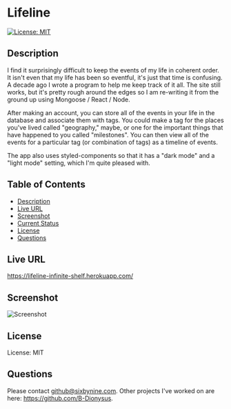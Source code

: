 # Lifeline
[![License: MIT](https://img.shields.io/badge/License-MIT-yellow.svg)](https://opensource.org/licenses/MIT)
## Description
I find it surprisingly difficult to keep the events of my life in coherent order. It isn't even that my life has been so eventful, it's just that time is confusing. A decade ago I wrote a program to help me keep track of it all. The site still works, but it's pretty rough around the edges so I am re-writing it from the ground up using Mongoose / React / Node.

After making an account, you can store all of the events in your life in the database and associate them with tags. You could make a tag for the places you've lived called "geography," maybe, or one for the important things that have happened to you called "milestones". You can then view all of the events for a particular tag (or combination of tags) as a timeline of events. 

The app also uses styled-components so that it has a "dark mode" and a "light mode" setting, which I'm quite pleased with.
## Table of Contents
* [Description](#description)
* [Live URL](#Live%20URL)
* [Screenshot](#Screenshot)
* [Current Status](#Current%20Status)
* [License](#License)
* [Questions](#Questions)
## Live URL
https://lifeline-infinite-shelf.herokuapp.com/
## Screenshot
![Screenshot](https://i.imgur.com/043VJQY.png)
## License
License: MIT
## Questions
Please contact github@sixbynine.com.
Other projects I've worked on are here: https://github.com/B-Dionysus.
